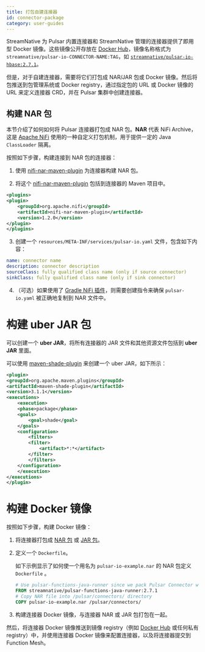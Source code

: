 ```yaml
---
title: 打包自建连接器
id: connector-package
category: user-guides
---
```


StreamNative 为 Pulsar 内置连接器和 StreamNative 管理的连接器提供了即用型 Docker 镜像。这些镜像公开存放在 [Docker Hub](https://hub.docker.com/)，镜像名称格式为 `streamnative/pulsar-io-CONNECTOR-NAME:TAG`，如 [`streamnative/pulsar-io-hbase:2.7.1`](https://hub.docker.com/r/streamnative/pulsar-io-hbase)。

但是，对于自建连接器，需要将它们打包成 NAR/JAR 包或 Docker 镜像。然后将包推送到包管理系统或 Docker registry，通过指定包的 URL 或 Docker 镜像的 URL 来定义连接器 CRD，并在 Pulsar 集群中创建连接器。

## 构建 NAR 包

本节介绍了如何如何将 Pulsar 连接器打包成 NAR 包。**NAR** 代表 NiFi Archive，这是 [Apache NiFi](https://nifi.apache.org/) 使用的一种自定义打包机制，用于提供一定的 Java `ClassLoader` 隔离。

按照如下步骤，构建连接到 NAR 包的连接器：

1. 使用 [nifi-nar-maven-plugin](https://mvnrepository.com/artifact/org.apache.nifi/nifi-nar-maven-plugin) 为连接器构建 NAR 包。

2. 将这个 [nifi-nar-maven-plugin](https://mvnrepository.com/artifact/org.apache.nifi/nifi-nar-maven-plugin) 包括到连接器的 Maven 项目中。

```xml
<plugins>
<plugin>
    <groupId>org.apache.nifi</groupId>
    <artifactId>nifi-nar-maven-plugin</artifactId>
    <version>1.2.0</version>
</plugin>
</plugins>
```

3. 创建一个 `resources/META-INF/services/pulsar-io.yaml` 文件，包含如下内容：

```yaml
name: connector name
description: connector description
sourceClass: fully qualified class name (only if source connector)
sinkClass: fully qualified class name (only if sink connector)
```

4. （可选）如果使用了 [Gradle NiFi 插件](https://github.com/sponiro/gradle-nar-plugin)，则需要创建指令来确保 `pulsar-io.yaml` 被正确地复制到 NAR 文件中。

# 构建 uber JAR 包 

可以创建一个 **uber JAR**，将所有连接器的 JAR 文件和其他资源文件包括到 **uber JAR** 里面。

可以使用 [maven-shade-plugin](https://maven.apache.org/plugins/maven-shade-plugin/examples/includes-excludes.html) 来创建一个 uber JAR，如下所示：

```xml
<plugin>
<groupId>org.apache.maven.plugins</groupId>
<artifactId>maven-shade-plugin</artifactId>
<version>3.1.1</version>
<executions>
    <execution>
    <phase>package</phase>
    <goals>
        <goal>shade</goal>
    </goals>
    <configuration>
        <filters>
        <filter>
            <artifact>*:*</artifact>
        </filter>
        </filters>
    </configuration>
    </execution>
</executions>
</plugin>
```

# 构建 Docker 镜像

按照如下步骤，构建 Docker 镜像：

1. 将连接器打包成 [NAR 包](#nar-package) 或 [JAR 包](#uber-jar-package)。

2. 定义一个 `Dockerfile`。

    如下示例显示了如何使一个用名为 `pulsar-io-example.nar` 的 NAR 包定义  `Dockerfile` 。

    ```dockerfile
    # Use pulsar-functions-java-runner since we pack Pulsar Connector written in Java
    FROM streamnative/pulsar-functions-java-runner:2.7.1
    # Copy NAR file into /pulsar/connectors/ directory  
    COPY pulsar-io-example.nar /pulsar/connectors/
    ```

3. 构建连接器 Docker 镜像，与连接器 NAR 或 JAR 包打包在一起。

然后，将连接器 Docker 镜像推送到镜像 registry（例如 [Docker Hub](https://hub.docker.com/) 或任何私有 registry）中，并使用连接器 Docker 镜像来配置连接器，以及将连接器提交到 Function Mesh。
